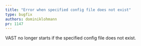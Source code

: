 ```yaml
---
title: "Error when specified config file does not exist"
type: bugfix
authors: dominiklohmann
pr: 1147
---
```


VAST no longer starts if the specified config file does not exist.
